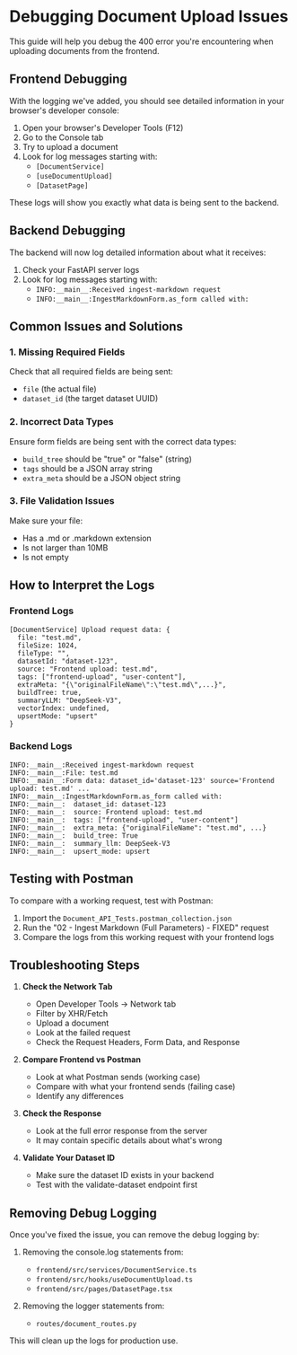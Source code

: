 # Debugging Document Upload Issues

This guide will help you debug the 400 error you're encountering when uploading documents from the frontend.

## Frontend Debugging

With the logging we've added, you should see detailed information in your browser's developer console:

1. Open your browser's Developer Tools (F12)
2. Go to the Console tab
3. Try to upload a document
4. Look for log messages starting with:
   - `[DocumentService]`
   - `[useDocumentUpload]`
   - `[DatasetPage]`

These logs will show you exactly what data is being sent to the backend.

## Backend Debugging

The backend will now log detailed information about what it receives:

1. Check your FastAPI server logs
2. Look for log messages starting with:
   - `INFO:__main__:Received ingest-markdown request`
   - `INFO:__main__:IngestMarkdownForm.as_form called with:`

## Common Issues and Solutions

### 1. Missing Required Fields

Check that all required fields are being sent:

- `file` (the actual file)
- `dataset_id` (the target dataset UUID)

### 2. Incorrect Data Types

Ensure form fields are being sent with the correct data types:

- `build_tree` should be "true" or "false" (string)
- `tags` should be a JSON array string
- `extra_meta` should be a JSON object string

### 3. File Validation Issues

Make sure your file:

- Has a .md or .markdown extension
- Is not larger than 10MB
- Is not empty

## How to Interpret the Logs

### Frontend Logs

```
[DocumentService] Upload request data: {
  file: "test.md",
  fileSize: 1024,
  fileType: "",
  datasetId: "dataset-123",
  source: "Frontend upload: test.md",
  tags: ["frontend-upload", "user-content"],
  extraMeta: "{\"originalFileName\":\"test.md\",...}",
  buildTree: true,
  summaryLLM: "DeepSeek-V3",
  vectorIndex: undefined,
  upsertMode: "upsert"
}
```

### Backend Logs

```
INFO:__main__:Received ingest-markdown request
INFO:__main__:File: test.md
INFO:__main__:Form data: dataset_id='dataset-123' source='Frontend upload: test.md' ...
INFO:__main__:IngestMarkdownForm.as_form called with:
INFO:__main__:  dataset_id: dataset-123
INFO:__main__:  source: Frontend upload: test.md
INFO:__main__:  tags: ["frontend-upload", "user-content"]
INFO:__main__:  extra_meta: {"originalFileName": "test.md", ...}
INFO:__main__:  build_tree: True
INFO:__main__:  summary_llm: DeepSeek-V3
INFO:__main__:  upsert_mode: upsert
```

## Testing with Postman

To compare with a working request, test with Postman:

1. Import the `Document_API_Tests.postman_collection.json`
2. Run the "02 - Ingest Markdown (Full Parameters) - FIXED" request
3. Compare the logs from this working request with your frontend logs

## Troubleshooting Steps

1. **Check the Network Tab**

   - Open Developer Tools → Network tab
   - Filter by XHR/Fetch
   - Upload a document
   - Look at the failed request
   - Check the Request Headers, Form Data, and Response

2. **Compare Frontend vs Postman**

   - Look at what Postman sends (working case)
   - Compare with what your frontend sends (failing case)
   - Identify any differences

3. **Check the Response**

   - Look at the full error response from the server
   - It may contain specific details about what's wrong

4. **Validate Your Dataset ID**
   - Make sure the dataset ID exists in your backend
   - Test with the validate-dataset endpoint first

## Removing Debug Logging

Once you've fixed the issue, you can remove the debug logging by:

1. Removing the console.log statements from:

   - `frontend/src/services/DocumentService.ts`
   - `frontend/src/hooks/useDocumentUpload.ts`
   - `frontend/src/pages/DatasetPage.tsx`

2. Removing the logger statements from:
   - `routes/document_routes.py`

This will clean up the logs for production use.
